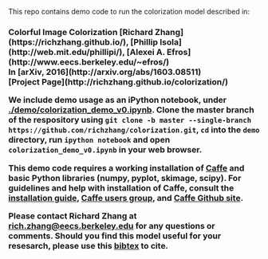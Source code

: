 This repo contains demo code to run the colorization model described in: <br>

<h3><b>Colorful Image Colorization</b>
[Richard Zhang](https://richzhang.github.io/), [Phillip Isola](http://web.mit.edu/phillipi/), [Alexei A. Efros](http://www.eecs.berkeley.edu/~efros/) <br>
In [arXiv, 2016](http://arxiv.org/abs/1603.08511) <br>
[Project Page](http://richzhang.github.io/colorization/)

We include demo usage as an iPython notebook, under [./demo/colorization_demo_v0.ipynb](https://github.com/richzhang/colorization/blob/master/demo/colorization_demo_v0.ipynb). Clone the master branch of the respository using `git clone -b master --single-branch https://github.com/richzhang/colorization.git`, `cd` into the `demo` directory, run `ipython notebook` and open `colorization_demo_v0.ipynb` in your web browser.

This demo code requires a working installation of [Caffe](http://caffe.berkeleyvision.org/) and basic Python libraries (numpy, pyplot, skimage, scipy). For guidelines and help with installation of Caffe, consult the [installation guide](http://caffe.berkeleyvision.org/), [Caffe users group](https://groups.google.com/forum/#!forum/caffe-users), and [Caffe Github site](https://github.com/BVLC/caffe).

Please contact Richard Zhang at rich.zhang@eecs.berkeley.edu for any questions or comments. Should you find this model useful for your resesarch, please use this [bibtex](http://richzhang.github.io/index_files/bibtex_arxiv2016_colorization.txt) to cite.
